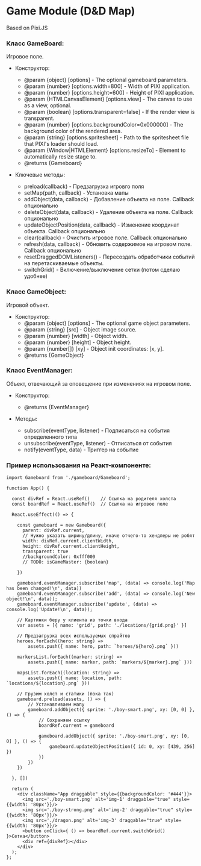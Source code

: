 # Game Module (D&D Map)

Based on Pixi.JS

### Класс GameBoard:
Игровое поле.
*  Конструктор:
   * @param {object} [options] - The optional gameboard parameters.
   * @param {number} [options.width=800] - Width of PIXI application.
   * @param {number} [options.height=600] - Height of PIXI application.
   * @param {HTMLCanvasElement} [options.view] - The canvas to use as a view, optional.
   * @param {boolean} [options.transparent=false] - If the render view is transparent.
   * @param {number} [options.backgroundColor=0x000000] - The background color of the rendered area.
   * @param {string} [options.spritesheet] - Path to the spritesheet file that PIXI's loader should load.
   * @param {Window|HTMLElement} [options.resizeTo] - Element to automatically resize stage to.
   * @returns {Gameboard}

* Ключевые методы:
    * preload(callback) - Предзагрузка игровго поля
    * setMap(path, callback) - Установка мапы
    * addObject(data, callback) - Добавление объекта на поле. Callback опционально
    * deleteObject(data, callback) - Удаление объекта на поле. Callback опционально
    * updateObjectPosition(data, callback) - Изменение координат объекта. Callback опционально
    * clear(callback) - Очистить игровое поле. Callback опционально
    * refresh(data, callback) - Обновить содержимое на игровом поле. Callback опционально
    * resetDraggedDOMListeners() - Пересоздать обработчики событий на перетаскиваемые объекты.
    * switchGrid() - Включение/выключение сетки (потом сделаю удобнее)

### Класс GameObject:
Игровой объект.
* Конструктор:
   * @param {object} [options] - The optional game object parameters.
   * @param {string} [src] - Object image source.
   * @param {number} [width] - Object width.
   * @param {number} [height] - Object height.
   * @param {number[]} [xy] - Object init coordinates: [x, y].
   * @returns {GameObject}

### Класс EventManager:
Объект, отвечающий за оповещение при изменениях на игровом поле.
* Конструктор:
    * @returns {EventManager}

* Mетоды:
    * subscribe(eventType, listener) - Подписаться на события определенного типа
    * unsubscribe(eventType, listener) - Отписаться от события
    * notify(eventType, data) - Триггер на событие

### Пример использования на Реакт-компоненте:
```
import Gameboard from './gameboard/Gameboard';

function App() {

  const divRef = React.useRef()    // Ссылка на родителя холста
  const boardRef = React.useRef()  // Ссылка на игровое поле
  
  React.useEffect(() => {
    
    const gameboard = new Gameboard({
      parent: divRef.current,
      // Нужно указать ширину/длину, иначе отчего-то хендлеры не робят
      width: divRef.current.clientWidth, 
      height: divRef.current.clientHeight,
      transparent: true
      //backgroundColor: 0xfff000
      // TODO: isGameMaster: {boolean} 

    })

    gameboard.eventManager.subscribe('map', (data) => console.log('Map has been changed!\n', data))
    gameboard.eventManager.subscribe('add', (data) => console.log('New object!\n', data));
    gameboard.eventManager.subscribe('update', (data) => console.log('Update!\n', data));

    // Картинки беру у клиента из точки входа
    var assets = [{ name: 'grid', path: './locations/{grid.png}' }]

    // Предзагрузка всех используемых спрайтов
    heroes.forEach((hero: string) => 
        assets.push({ name: hero, path: `heroes/${hero}.png` }))

    markersList.forEach((marker: string) => 
        assets.push({ name: marker, path: `markers/${marker}.png` }))

    mapsList.forEach((location: string) => 
        assets.push({ name: location, path: `locations/${location}.png` }))

    // Грузим холст и статики (пока так)
    gameboard.preload(assets, () => {
        // Устанавливаем мапу
        gameboard.addObject({ sprite: './boy-smart.png', xy: [0, 0] }, () => {
            // Сохраняем ссылку
            boardRef.current = gameboard

            gameboard.addObject({ sprite: './boy-smart.png', xy: [0, 0] }, () => {
                gameboard.updateObjectPosition({ id: 0, xy: [439, 256] })
            })
        })
    })

  }, [])

  return (
    <div className="App draggable" style={{backgroundColor: '#444'}}>
      <img src='./boy-smart.png' alt='img-1' draggable="true" style={{width: '80px'}}/> 
      <img src='./boy-strong.png' alt='img-2' draggable="true" style={{width: '80px'}}/> 
      <img src='./dragon.png' alt='img-3' draggable="true" style={{width: '80px'}}/> 
      <button onClick={ () => boardRef.current.switchGrid() }>Сетка</button>
      <div ref={divRef}></div>
    </div>
  );
};
```